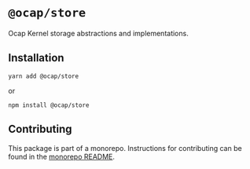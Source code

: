 # `@ocap/store`

Ocap Kernel storage abstractions and implementations.

## Installation

`yarn add @ocap/store`

or

`npm install @ocap/store`

## Contributing

This package is part of a monorepo. Instructions for contributing can be found in the [monorepo README](https://github.com/MetaMask/ocap-kernel#readme).
